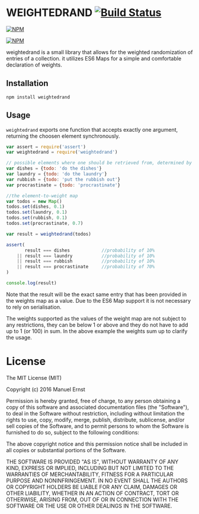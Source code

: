 # WEIGHTEDRAND [![Build Status](https://travis-ci.org/seriousManual/weightedrand.png)](https://travis-ci.org/seriousManual/weightedrand)

[![NPM](https://nodei.co/npm/weightedrand.png)](https://nodei.co/npm/weightedrand/)

[![NPM](https://nodei.co/npm-dl/weightedrand.png?months=12)](https://nodei.co/npm/weightedrand/)

weightedrand is a small library that allows for the weighted randomization of entries of a collection.
it utilizes ES6 Maps for a simple and comfortable declaration of weights.

## Installation
````
npm install weightedrand
````

## Usage
`weightedrand` exports one function that accepts exactly one argument, returning the choosen element synchronously.

````javascript
var assert = require('assert')
var weightedrand = require('weightedrand')

// possible elements where one should be retrieved from, determined by a supplied weight
var dishes = {todo: 'do the dishes'}
var laundry = {todo: 'do the laundry'}
var rubbish = {todo: 'put the rubbish out'}
var procrastinate = {todo: 'procrastinate'}

//the element-to-weight map
var todos = new Map()
todos.set(dishes, 0.1)
todos.set(laundry, 0.1)
todos.set(rubbish, 0.1)
todos.set(procrastinate, 0.7)

var result = weightedrand(todos)

assert(
       result === dishes            //probability of 10%
    || result === laundry           //probability of 10%
    || result === rubbish           //probability of 10%
    || result === procrastinate     //probability of 70%
)

console.log(result)
````

Note that the result will be the exact same entry that has been provided in the weights map as a value.
Due to the ES6 Map support it is not necessary to rely on serialisation.

The weights supported as the values of the weight map are not subject to any restrictions, they can be below 1 or above and they do not have to add up to 1 (or 100) in sum.
In the above example the weights sum up to clarify the usage.

# License
The MIT License (MIT)

Copyright (c) 2016 Manuel Ernst

Permission is hereby granted, free of charge, to any person obtaining a copy of this software and associated documentation files (the "Software"), to deal in the Software without restriction, including without limitation the rights to use, copy, modify, merge, publish, distribute, sublicense, and/or sell copies of the Software, and to permit persons to whom the Software is furnished to do so, subject to the following conditions:

The above copyright notice and this permission notice shall be included in all copies or substantial portions of the Software.

THE SOFTWARE IS PROVIDED "AS IS", WITHOUT WARRANTY OF ANY KIND, EXPRESS OR IMPLIED, INCLUDING BUT NOT LIMITED TO THE WARRANTIES OF MERCHANTABILITY, FITNESS FOR A PARTICULAR PURPOSE AND NONINFRINGEMENT. IN NO EVENT SHALL THE AUTHORS OR COPYRIGHT HOLDERS BE LIABLE FOR ANY CLAIM, DAMAGES OR OTHER LIABILITY, WHETHER IN AN ACTION OF CONTRACT, TORT OR OTHERWISE, ARISING FROM, OUT OF OR IN CONNECTION WITH THE SOFTWARE OR THE USE OR OTHER DEALINGS IN THE SOFTWARE.
